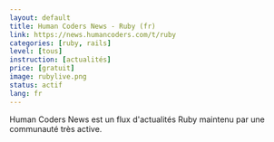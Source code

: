 ```yaml
---
layout: default
title: Human Coders News - Ruby (fr)
link: https://news.humancoders.com/t/ruby
categories: [ruby, rails]
level: [tous]
instruction: [actualités]
price: [gratuit]
image: rubylive.png
status: actif
lang: fr
---
```


Human Coders News est un flux d'actualités Ruby maintenu par une
communauté très active.
